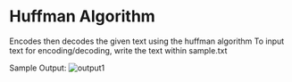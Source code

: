 # Huffman Algorithm

Encodes then decodes the given text using the huffman algorithm
To input text for encoding/decoding, write the text within sample.txt

Sample Output:
![output1](https://github.com/McAssly/huffman/assets/59215175/92d10607-70d9-4bac-9f41-a4aca23a1466)
